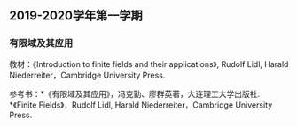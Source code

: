 ## 2019-2020学年第一学期
### 有限域及其应用
教材：《Introduction to finite fields and their applications》, Rudolf Lidl, Harald Niederreiter，Cambridge University Press.

参考书：*《有限域及其应用》，冯克勤、廖群英著，大连理工大学出版社.  
      *《Finite Fields》，Rudolf Lidl, Harald Niederreiter，Cambridge University Press.  
